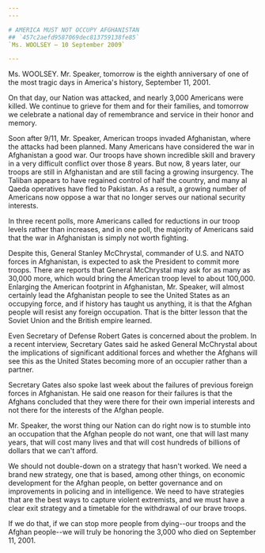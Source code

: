 ```yaml
---
---

# AMERICA MUST NOT OCCUPY AFGHANISTAN
## `457c2aefd9587069dec813759138fe85`
`Ms. WOOLSEY — 10 September 2009`

---
```



Ms. WOOLSEY. Mr. Speaker, tomorrow is the eighth anniversary of one 
of the most tragic days in America's history, September 11, 2001.

On that day, our Nation was attacked, and nearly 3,000 Americans were 
killed. We continue to grieve for them and for their families, and 
tomorrow we celebrate a national day of remembrance and service in 
their honor and memory.

Soon after 9/11, Mr. Speaker, American troops invaded Afghanistan, 
where the attacks had been planned. Many Americans have considered the 
war in Afghanistan a good war. Our troops have shown incredible skill 
and bravery in a very difficult conflict over those 8 years. But now, 8 
years later, our troops are still in Afghanistan and are still facing a 
growing insurgency. The Taliban appears to have regained control of 
half the country, and many al Qaeda operatives have fled to Pakistan. 
As a result, a growing number of Americans now oppose a war that no 
longer serves our national security interests.

In three recent polls, more Americans called for reductions in our 
troop levels rather than increases, and in one poll, the majority of 
Americans said that the war in Afghanistan is simply not worth 
fighting.

Despite this, General Stanley McChrystal, commander of U.S. and NATO 
forces in Afghanistan, is expected to ask the President to commit more 
troops. There are reports that General McChrystal may ask for as many 
as 30,000 more, which would bring the American troop level to about 
100,000. Enlarging the American footprint in Afghanistan, Mr. Speaker, 
will almost certainly lead the Afghanistan people to see the United 
States as an occupying force, and if history has taught us anything, it 
is that the Afghan people will resist any foreign occupation. That is 
the bitter lesson that the Soviet Union and the British empire learned.

Even Secretary of Defense Robert Gates is concerned about the 
problem. In a recent interview, Secretary Gates said he asked General 
McChrystal about the implications of significant additional forces and 
whether the Afghans will see this as the United States becoming more of 
an occupier rather than a partner.

Secretary Gates also spoke last week about the failures of previous 
foreign forces in Afghanistan. He said one reason for their failures is 
that the Afghans concluded that they were there for their own imperial 
interests and not there for the interests of the Afghan people.

Mr. Speaker, the worst thing our Nation can do right now is to 
stumble into an occupation that the Afghan people do not want, one that 
will last many years, that will cost many lives and that will cost 
hundreds of billions of dollars that we can't afford.

We should not double-down on a strategy that hasn't worked. We need a 
brand new strategy, one that is based, among other things, on economic 
development for the Afghan people, on better governance and on 
improvements in policing and in intelligence. We need to have 
strategies that are the best ways to capture violent extremists, and we 
must have a clear exit strategy and a timetable for the withdrawal of 
our brave troops.

If we do that, if we can stop more people from dying--our troops and 
the Afghan people--we will truly be honoring the 3,000 who died on 
September 11, 2001.
